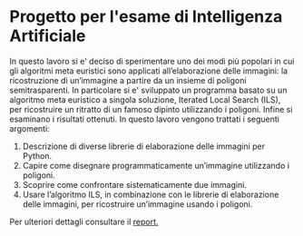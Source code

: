 # Progetto per l'esame di Intelligenza Artificiale
In questo lavoro si e' deciso di sperimentare uno dei modi più popolari in cui gli algoritmi meta euristici sono applicati all’elaborazione delle immagini: la ricostruzione di un’immagine a partire da un insieme di poligoni semitrasparenti.
In particolare si e' sviluppato un programma basato su un algoritmo meta euristico a singola soluzione, Iterated Local Search (ILS), per ricostruire un ritratto di un famoso dipinto utilizzando i poligoni. Infine si esaminano i risultati ottenuti. In questo lavoro vengono trattati i seguenti argomenti:
1. Descrizione di diverse librerie di elaborazione delle immagini per Python.
2. Capire come disegnare programmaticamente un’immagine utilizzando i poligoni.
3. Scoprire come confrontare sistematicamente due immagini.
4. Usare l’algoritmo ILS, in combinazione con le librerie di elaborazione delle immagini, per ricostruire un’immagine usando i poligoni.

Per ulteriori dettagli consultare il [report.](https://github.com/pierpaologumina/AIExam/blob/main/report_ia.pdf)
